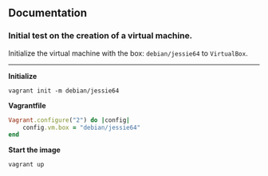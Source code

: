 ## Documentation

### Initial test on the creation of a virtual machine.

Initialize the virtual machine with the box: `debian/jessie64` to `VirtualBox`.

- - -

**Initialize**
```
vagrant init -m debian/jessie64
```
**Vagrantfile**
```ruby
Vagrant.configure("2") do |config|
    config.vm.box = "debian/jessie64"
end
```
**Start the image**
```
vagrant up
```